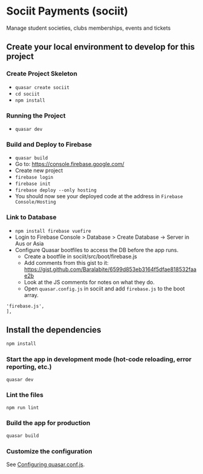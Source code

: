 # Sociit Payments (sociit)

Manage student societies, clubs  memberships, events and tickets

## Create your local environment to develop for this project
### Create Project Skeleton
* ```quasar create sociit```
* ```cd sociit```
* ```npm install```

### Running the Project
* ```quasar dev```

### Build and Deploy to Firebase
* ```quasar build```
* Go to: https://console.firebase.google.com/
* Create new project
* ```firebase login```
* ```firebase init```
* ```firebase deploy --only hosting```
* You should now see your deployed code at the address in ```Firebase Console/Hosting```

### Link to Database
* ```npm install firebase vuefire```
* Login to Firebase Console > Database > Create Database -> Server in Aus or Asia
* Configure Quasar bootfiles to access the DB before the app runs. 
	* Create a bootfile in sociit/src/boot/firebase.js
	* Add comments from this gist to it: https://gist.github.com/Baralabite/6599d853eb3164f5dfae818532faae2b
	* Look at the JS comments for notes on what they do.
	* Open ```quasar.config.js``` in sociit and add ```firebase.js``` to the boot array.
``` boot: [
'firebase.js',
],
```


## Install the dependencies
```bash
npm install
```

### Start the app in development mode (hot-code reloading, error reporting, etc.)
```bash
quasar dev
```

### Lint the files
```bash
npm run lint
```

### Build the app for production
```bash
quasar build
```

### Customize the configuration
See [Configuring quasar.conf.js](https://quasar.dev/quasar-cli/quasar-conf-js).
